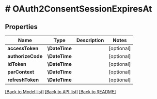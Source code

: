 # # OAuth2ConsentSessionExpiresAt

## Properties

Name | Type | Description | Notes
------------ | ------------- | ------------- | -------------
**accessToken** | **\DateTime** |  | [optional]
**authorizeCode** | **\DateTime** |  | [optional]
**idToken** | **\DateTime** |  | [optional]
**parContext** | **\DateTime** |  | [optional]
**refreshToken** | **\DateTime** |  | [optional]

[[Back to Model list]](../../README.md#models) [[Back to API list]](../../README.md#endpoints) [[Back to README]](../../README.md)
